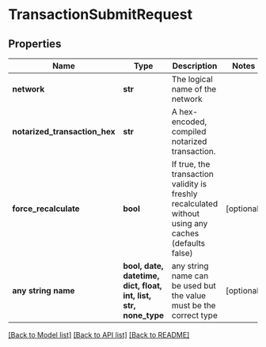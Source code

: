 # TransactionSubmitRequest


## Properties
Name | Type | Description | Notes
------------ | ------------- | ------------- | -------------
**network** | **str** | The logical name of the network | 
**notarized_transaction_hex** | **str** | A hex-encoded, compiled notarized transaction. | 
**force_recalculate** | **bool** | If true, the transaction validity is freshly recalculated without using any caches (defaults false) | [optional] 
**any string name** | **bool, date, datetime, dict, float, int, list, str, none_type** | any string name can be used but the value must be the correct type | [optional]

[[Back to Model list]](../README.md#documentation-for-models) [[Back to API list]](../README.md#documentation-for-api-endpoints) [[Back to README]](../README.md)


